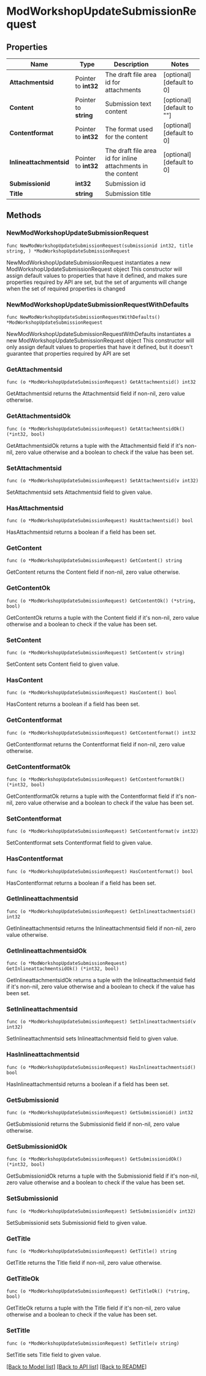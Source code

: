 # ModWorkshopUpdateSubmissionRequest

## Properties

Name | Type | Description | Notes
------------ | ------------- | ------------- | -------------
**Attachmentsid** | Pointer to **int32** | The draft file area id for attachments | [optional] [default to 0]
**Content** | Pointer to **string** | Submission text content | [optional] [default to ""]
**Contentformat** | Pointer to **int32** | The format used for the content | [optional] [default to 0]
**Inlineattachmentsid** | Pointer to **int32** | The draft file area id for inline attachments in the content | [optional] [default to 0]
**Submissionid** | **int32** | Submission id | 
**Title** | **string** | Submission title | 

## Methods

### NewModWorkshopUpdateSubmissionRequest

`func NewModWorkshopUpdateSubmissionRequest(submissionid int32, title string, ) *ModWorkshopUpdateSubmissionRequest`

NewModWorkshopUpdateSubmissionRequest instantiates a new ModWorkshopUpdateSubmissionRequest object
This constructor will assign default values to properties that have it defined,
and makes sure properties required by API are set, but the set of arguments
will change when the set of required properties is changed

### NewModWorkshopUpdateSubmissionRequestWithDefaults

`func NewModWorkshopUpdateSubmissionRequestWithDefaults() *ModWorkshopUpdateSubmissionRequest`

NewModWorkshopUpdateSubmissionRequestWithDefaults instantiates a new ModWorkshopUpdateSubmissionRequest object
This constructor will only assign default values to properties that have it defined,
but it doesn't guarantee that properties required by API are set

### GetAttachmentsid

`func (o *ModWorkshopUpdateSubmissionRequest) GetAttachmentsid() int32`

GetAttachmentsid returns the Attachmentsid field if non-nil, zero value otherwise.

### GetAttachmentsidOk

`func (o *ModWorkshopUpdateSubmissionRequest) GetAttachmentsidOk() (*int32, bool)`

GetAttachmentsidOk returns a tuple with the Attachmentsid field if it's non-nil, zero value otherwise
and a boolean to check if the value has been set.

### SetAttachmentsid

`func (o *ModWorkshopUpdateSubmissionRequest) SetAttachmentsid(v int32)`

SetAttachmentsid sets Attachmentsid field to given value.

### HasAttachmentsid

`func (o *ModWorkshopUpdateSubmissionRequest) HasAttachmentsid() bool`

HasAttachmentsid returns a boolean if a field has been set.

### GetContent

`func (o *ModWorkshopUpdateSubmissionRequest) GetContent() string`

GetContent returns the Content field if non-nil, zero value otherwise.

### GetContentOk

`func (o *ModWorkshopUpdateSubmissionRequest) GetContentOk() (*string, bool)`

GetContentOk returns a tuple with the Content field if it's non-nil, zero value otherwise
and a boolean to check if the value has been set.

### SetContent

`func (o *ModWorkshopUpdateSubmissionRequest) SetContent(v string)`

SetContent sets Content field to given value.

### HasContent

`func (o *ModWorkshopUpdateSubmissionRequest) HasContent() bool`

HasContent returns a boolean if a field has been set.

### GetContentformat

`func (o *ModWorkshopUpdateSubmissionRequest) GetContentformat() int32`

GetContentformat returns the Contentformat field if non-nil, zero value otherwise.

### GetContentformatOk

`func (o *ModWorkshopUpdateSubmissionRequest) GetContentformatOk() (*int32, bool)`

GetContentformatOk returns a tuple with the Contentformat field if it's non-nil, zero value otherwise
and a boolean to check if the value has been set.

### SetContentformat

`func (o *ModWorkshopUpdateSubmissionRequest) SetContentformat(v int32)`

SetContentformat sets Contentformat field to given value.

### HasContentformat

`func (o *ModWorkshopUpdateSubmissionRequest) HasContentformat() bool`

HasContentformat returns a boolean if a field has been set.

### GetInlineattachmentsid

`func (o *ModWorkshopUpdateSubmissionRequest) GetInlineattachmentsid() int32`

GetInlineattachmentsid returns the Inlineattachmentsid field if non-nil, zero value otherwise.

### GetInlineattachmentsidOk

`func (o *ModWorkshopUpdateSubmissionRequest) GetInlineattachmentsidOk() (*int32, bool)`

GetInlineattachmentsidOk returns a tuple with the Inlineattachmentsid field if it's non-nil, zero value otherwise
and a boolean to check if the value has been set.

### SetInlineattachmentsid

`func (o *ModWorkshopUpdateSubmissionRequest) SetInlineattachmentsid(v int32)`

SetInlineattachmentsid sets Inlineattachmentsid field to given value.

### HasInlineattachmentsid

`func (o *ModWorkshopUpdateSubmissionRequest) HasInlineattachmentsid() bool`

HasInlineattachmentsid returns a boolean if a field has been set.

### GetSubmissionid

`func (o *ModWorkshopUpdateSubmissionRequest) GetSubmissionid() int32`

GetSubmissionid returns the Submissionid field if non-nil, zero value otherwise.

### GetSubmissionidOk

`func (o *ModWorkshopUpdateSubmissionRequest) GetSubmissionidOk() (*int32, bool)`

GetSubmissionidOk returns a tuple with the Submissionid field if it's non-nil, zero value otherwise
and a boolean to check if the value has been set.

### SetSubmissionid

`func (o *ModWorkshopUpdateSubmissionRequest) SetSubmissionid(v int32)`

SetSubmissionid sets Submissionid field to given value.


### GetTitle

`func (o *ModWorkshopUpdateSubmissionRequest) GetTitle() string`

GetTitle returns the Title field if non-nil, zero value otherwise.

### GetTitleOk

`func (o *ModWorkshopUpdateSubmissionRequest) GetTitleOk() (*string, bool)`

GetTitleOk returns a tuple with the Title field if it's non-nil, zero value otherwise
and a boolean to check if the value has been set.

### SetTitle

`func (o *ModWorkshopUpdateSubmissionRequest) SetTitle(v string)`

SetTitle sets Title field to given value.



[[Back to Model list]](../README.md#documentation-for-models) [[Back to API list]](../README.md#documentation-for-api-endpoints) [[Back to README]](../README.md)



